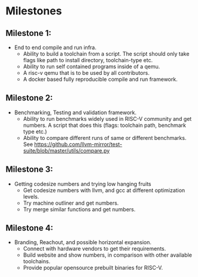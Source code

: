 # Milestones

## Milestone 1:
- End to end compile and run infra.
  - Ability to build a toolchain from a script. The script should only take flags like path to install directory, toolchain-type etc.
  - Ability to run self contained programs inside of a qemu.
  - A risc-v qemu that is to be used by all contributors.
  - A docker based fully reproducible compile and run framework.

## Milestone 2:
- Benchmarking, Testing and validation framework.
  - Ability to run benchmarks widely used in RISC-V community and get numbers. A script that does this (flags: toolchain path, benchmark type etc.)
  - Ability to compare different runs of same or different benchmarks. See https://github.com/llvm-mirror/test-suite/blob/master/utils/compare.py

## Milestone 3:
- Getting codesize numbers and trying low hanging fruits
  - Get codesize numbers with llvm, and gcc at different optimization levels.
  - Try machine outliner and get numbers.
  - Try merge similar functions and get numbers.

## Milestone 4:
- Branding, Reachout, and possible horizontal expansion.
  - Connect with hardware vendors to get their requirements.
  - Build website and show numbers, in comparison with other available toolchains.
  - Provide popular opensource prebuilt binaries for RISC-V.
